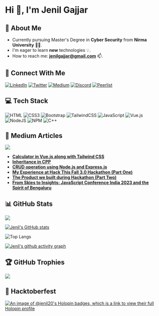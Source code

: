 <!-- # Hi 👋, I'm Jenil Gajjar -->

<!-- ![](https://komarev.com/ghpvc/?username=JenilGajjar20) -->
<!-- ![](https://badges.pufler.dev/repos/JenilGajjar20) -->

<!-- - 📫 How to reach me : **jenilgajjar@gmail.com**
- ⚡ Fun fact: **The first computer “bug” was an actual real-life bug** -->
<!--
## 🚀 About Me

- I'm a Frontend Intern at [7Span](https://7span.com/)
- I'm a developer, learner and student.
- I am eager to learn new technologies.
- Currently learning Vue.js and Nuxt.js. -->
<!--
## 🤝 Connect with me:

[![Linkedin](https://img.shields.io/badge/linkedin-0A66C2?style=for-the-badge&logo=linkedin&logoColor=white)](https://www.linkedin.com/in/jenil-gajjar-27934920a/)
[![Twitter](https://img.shields.io/badge/twitter-1DA1F2?style=for-the-badge&logo=twitter&logoColor=white)](https://twitter.com/gajjar_jenil)
[![Instagram](https://img.shields.io/badge/instagram-E1306C?style=for-the-badge&logo=instagram&logoColor=white)](https://www.instagram.com/jenil20gajjar/)
[![Facebook](https://img.shields.io/badge/facebook-4267B2?style=for-the-badge&logo=facebook&logoColor=white)](https://www.facebook.com/jenil.gajjar.7)
[![Whatsapp](https://img.shields.io/badge/whatsapp-25D366?style=for-the-badge&logo=whatsapp&logoColor=white)](https://wa.me/7600697082)
[![Medium](https://img.shields.io/badge/medium-000000?style=for-the-badge&logo=medium&logoColor=white)](https://www.medium.com/@jenilgajjar)

## 🛠 Skills

### Frontend

<div align="center">
<img style="margin: 20px" src="https://profilinator.rishav.dev/skills-assets/html5-original-wordmark.svg" alt="HTML5" height="50" />
<img style="margin: 20px" src="https://profilinator.rishav.dev/skills-assets/css3-original-wordmark.svg" alt="CSS3" height="50" />
<img style="margin: 20px" src="https://profilinator.rishav.dev/skills-assets/javascript-original.svg" alt="JavaScript" height="50" />
<img style="margin: 20px" src="https://profilinator.rishav.dev/skills-assets/jquery.png" alt="jQuery" height="50" />
<img style="margin: 20px" src="https://profilinator.rishav.dev/skills-assets/bootstrap-plain.svg" alt="Bootstrap" height="50" />
<img style="margin: 20px" src="https://profilinator.rishav.dev/skills-assets/react-original-wordmark.svg" alt="React" height="50" />
</div>

### Backend

<div align="center">
<img style="margin: 20px" src="https://profilinator.rishav.dev/skills-assets/django-original.svg" alt="Django" height="50" />
<img style="margin: 20px" src="https://profilinator.rishav.dev/skills-assets/mongodb-original-wordmark.svg" alt="MongoDB" height="50" />
<img style="margin: 20px" src="https://profilinator.rishav.dev/skills-assets/nodejs-original-wordmark.svg" alt="Node.js" height="50" />
<img style="margin: 20px" src="https://profilinator.rishav.dev/skills-assets/python-original.svg" alt="Python" height="50" />
<img style="margin: 20px" src="https://profilinator.rishav.dev/skills-assets/git-scm-icon.svg" alt="Git" height="50" />
<img style="margin: 20px" src="https://profilinator.rishav.dev/skills-assets/xampp.png" alt="XAMPP" height="50" />
<img style="margin: 20px" src="https://profilinator.rishav.dev/skills-assets/mysql-original-wordmark.svg" alt="MySQL" height="50" />
<img style="margin: 20px" src="https://profilinator.rishav.dev/skills-assets/php-original.svg" alt="MySQL" height="50" />
<img style="margin: 20px" src="https://profilinator.rishav.dev/skills-assets/cplusplus-original.svg" alt="MySQL" height="50" />
<img style="margin: 20px" src="https://profilinator.rishav.dev/skills-assets/express-original-wordmark.svg" alt="MySQL" height="50" />
</div>
&nbsp;

![](https://github-readme-stats.vercel.app/api/top-langs?username=JenilGajjar20&show_icons=true&locale=en&layout=compact)
![](https://github-readme-stats.vercel.app/api?username=JenilGajjar20&show_icons=true&locale=en)

 -->

# Hi 👋, I'm Jenil Gajjar

<!-- - ⚡ Fun fact: **The first computer “bug” was an actual real-life bug.** -->

## 💫 About Me

- Currently pursuing Master's Degree in **Cyber Security** from **Nirma University** 👨‍🎓.
- I'm eager to learn **new** technologies 💡.
- How to reach me: **jenilgajjar@gmail.com** 📫.
<!-- - I write articles on [**Medium**](https://medium.com/@jenilgajjar) 📝. -->

## 🤝 Connect With Me

[![LinkedIn](https://img.shields.io/badge/LinkedIn-%230077B5.svg?style=for-the-badge&logo=linkedin&logoColor=white)](https://www.linkedin.com/in/jenil-gajjar-27934920a/)
[![Twitter](https://img.shields.io/badge/Twitter-%231DA1F2.svg?style=for-the-badge&logo=Twitter&logoColor=white)](https://twitter.com/gajjar_jenil)
[![Medium](https://img.shields.io/badge/Medium-12100E?style=for-the-badge&logo=medium&logoColor=white)](https://jenilgajjar.medium.com/)
[![Discord](https://img.shields.io/badge/Discord-%235865F2.svg?style=for-the-badge&logo=discord&logoColor=white)](https://discord.com/channels/@me)
[![Peerlist](https://github-readme-badge.peerlist.io/api/jenilgajjar?style=for-the-badge)](https://peerlist.io/jenilgajjar)

## 💻 Tech Stack

![HTML](https://img.shields.io/badge/html5-%23E34F26.svg?style=for-the-badge&logo=html5&logoColor=white)
![CSS3](https://img.shields.io/badge/css3-%231572B6.svg?style=for-the-badge&logo=css3&logoColor=white)
![Bootstrap](https://img.shields.io/badge/bootstrap-%23563D7C.svg?style=for-the-badge&logo=bootstrap&logoColor=white)
![TailwindCSS](https://img.shields.io/badge/tailwindcss-%2338B2AC.svg?style=for-the-badge&logo=tailwind-css&logoColor=white)
![JavaScript](https://img.shields.io/badge/javascript-%23323330.svg?style=for-the-badge&logo=javascript&logoColor=%23F7DF1E)
![Vue.js](https://img.shields.io/badge/vuejs-%2335495e.svg?style=for-the-badge&logo=vuedotjs&logoColor=%234FC08D)
![NodeJS](https://img.shields.io/badge/node.js-6DA55F?style=for-the-badge&logo=node.js&logoColor=white)
![NPM](https://img.shields.io/badge/NPM-%23000000.svg?style=for-the-badge&logo=npm&logoColor=white)
![C++](https://img.shields.io/badge/c++-%2300599C.svg?style=for-the-badge&logo=c%2B%2B&logoColor=white)

<!-- ![Figma](https://img.shields.io/badge/figma-%23F24E1E.svg?style=for-the-badge&logo=figma&logoColor=white) -->
<!-- ![Express.js](https://img.shields.io/badge/express.js-%23404d59.svg?style=for-the-badge&logo=express&logoColor=%2361DAFB) -->
<!-- ![MongoDB](https://img.shields.io/badge/MongoDB-%234ea94b.svg?style=for-the-badge&logo=mongodb&logoColor=white) -->
<!-- ![React](https://img.shields.io/badge/react-%2320232a.svg?style=for-the-badge&logo=react&logoColor=%2361DAFB) -->
<!-- ![Python](https://img.shields.io/badge/python-3670A0?style=for-the-badge&logo=python&logoColor=ffdd54) -->
<!-- ![C++](https://img.shields.io/badge/c++-%2300599C.svg?style=for-the-badge&logo=c%2B%2B&logoColor=white) -->
<!-- ![PHP](https://img.shields.io/badge/php-%23777BB4.svg?style=for-the-badge&logo=php&logoColor=white) -->
<!-- ![MySQL](https://img.shields.io/badge/mysql-%2300f.svg?style=for-the-badge&logo=mysql&logoColor=white)  -->
<!-- ![Netlify](https://img.shields.io/badge/netlify-%23000000.svg?style=for-the-badge&logo=netlify&logoColor=#00C7B7) -->

## 📝 Medium Articles

[![](https://img.shields.io/badge/Medium%20Articles-6-green?style=for-the-badge)](https://jenilgajjar.medium.com/)

- [**Calculator in Vue.js along with Tailwind CSS**](https://medium.com/7span/calculator-in-vue-js-along-with-tailwind-css-2e670815208d)
- [**Inheritance in CPP**](https://medium.com/7span/inheritance-in-cpp-584b892568c0)
- [**CRUD operation using Node.js and Express.js**](https://medium.com/7span/crud-operation-using-node-js-and-express-js-a0d63a2216aa)
- [**My Experience at Hack This Fall 3.0 Hackathon (Part One)**](https://medium.com/@jenilgajjar/my-experience-at-hack-this-fall-3-0-hackathon-496c4c899539)
- [**The Product we built during Hackathon (Part Two)**](https://jenilgajjar.medium.com/the-product-we-built-during-hackathon-a2125d057546)
- [**From Skies to Insights: JavaScript Conference India 2023 and the Spirit of Bengaluru**](https://medium.com/@jenilgajjar/from-skies-to-insights-javascript-conference-india-2023-and-the-spirit-of-bengaluru-9f9f48c12893)

## 📊 GitHub Stats

<!-- ![](https://github-readme-stats.vercel.app/api?username=JenilGajjar20&theme=radical&hide_border=false&include_all_commits=true&count_private=true)<br/> -->

![](https://github-readme-streak-stats.herokuapp.com/?user=JenilGajjar20&theme=radical&hide_border=false&include_all_commits=true&count_private=true)<br/>

<!-- ![](https://github-readme-stats.vercel.app/api/top-langs/?username=JenilGajjar20&theme=radical&hide_border=false&include_all_commits=true&count_private=true&layout=compact) -->

<!-- [![Jenil's GitHub stats](https://github-readme-stats.vercel.app/api?username=jenilgajjar20&show_icons=true&theme=vue-dark&rank_icon=percentile)](https://github.com/anuraghazra/github-readme-stats) -->

[![Jenil's GitHub stats](https://github-readme-stats.vercel.app/api?username=jenilgajjar20&show_icons=true&theme=vue-dark&rank_icon=percentile&show=reviews,prs_merged,prs_merged_percentage)](https://github.com/anuraghazra/github-readme-stats)

![Top Langs](https://github-readme-stats.vercel.app/api/top-langs/?username=jenilgajjar20&size_weight=0.5&count_weight=0.5&layout=compact&theme=vue-dark)

[![Jenil's github activity graph](https://github-readme-activity-graph.vercel.app/graph?username=JenilGajjar20&theme=vue)](https://github.com/ashutosh00710/github-readme-activity-graph)

## 🏆 GitHub Trophies

![](https://github-profile-trophy.vercel.app/?username=JenilGajjar20&theme=darkhub&no-frame=false&no-bg=false&margin-w=4)

## 🚀 Hacktoberfest

[![An image of @jenil20's Holopin badges, which is a link to view their full Holopin profile](https://holopin.me/jenil20)](https://holopin.io/@jenil20)

<!-- --- -->

<!-- [![](https://visitcount.itsvg.in/api?id=JenilGajjar20&icon=5&color=1)](https://visitcount.itsvg.in) -->
